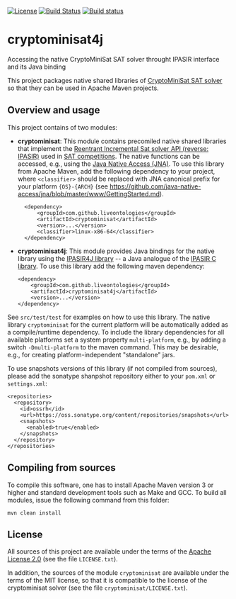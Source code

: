 [![License](https://img.shields.io/badge/License-Apache%202.0-blue.svg)](https://opensource.org/licenses/Apache-2.0)
[![Build Status](https://travis-ci.com/liveontologies/cryptominisat4j.svg?branch=master)](https://travis-ci.com/liveontologies/cryptominisat4j)
[![Build status](https://ci.appveyor.com/api/projects/status/69ajaabl9m1a4poi?svg=true)](https://ci.appveyor.com/project/ykazakov/cryptominisat4j)

# cryptominisat4j

Accessing the native CryptoMiniSat SAT solver throught IPASIR interface and its Java binding

This project packages native shared libraries of 
[CryptoMiniSat SAT solver](https://github.com/msoos/cryptominisat) so that they can be
used in Apache Maven projects.

## Overview and usage

This project contains of two modules:

- **cryptominisat**: This module contains precomiled native shared libraries that implement the 
  [Reentrant Incremental Sat solver API (reverse: IPASIR)](https://github.com/biotomas/ipasir)
  used in [SAT competitions](http://www.satcompetition.org).
  The native functions can be accessed, e.g., using the 
  [Java Native Access (JNA)](https://github.com/java-native-access/jna).
  To use this library from Apache Maven, add the following dependency to your project, 
  where `<classifier>` should be replaced with JNA canonical prefix for your platform
  `{OS}-{ARCH}` (see https://github.com/java-native-access/jna/blob/master/www/GettingStarted.md).
  
  ```
	<dependency>
		<groupId>com.github.liveontologies</groupId>
		<artifactId>cryptominisat</artifactId>
		<version>...</version>
		<classifier>linux-x86-64</classifier>
	</dependency>
  ```
  
- **cryptominisat4j**: This module provides Java bindings for the native library using the 
[IPASIR4J library](https://github.com/liveontologies/ipasir4j) -- a Java analogue of
the [IPASIR C library](https://github.com/biotomas/ipasir). To use this library
add the following maven dependency:
	```
	<dependency>
		<groupId>com.github.liveontologies</groupId>
		<artifactId>cryptominisat4j</artifactId>
		<version>...</version>
	</dependency>
	```
See `src/test/test` for examples on how to use this library.
The native library `cryptominisat` for the current platform will be automatically added as 
a compile/runtime dependency. To include the library dependencies for all available 
platforms set a system property `multi-platform`, e.g., by adding a switch 
`-Dmulti-platform` to the maven command. This may be desirable, e.g., for creating
platform-independent "standalone" jars.

To use snapshots versions of this library (if not compiled from sources), please add
the sonatype shanpshot repository either to your `pom.xml` or `settings.xml`:
```
<repositories>
  <repository>
    <id>ossrh</id>
    <url>https://oss.sonatype.org/content/repositories/snapshots</url>
    <snapshots>
      <enabled>true</enabled>
    </snapshots>			
  </repository>
</repositories>
```

## Compiling from sources

To compile this software, one has to install Apache Maven version 3 or higher
and standard development tools such as Make and GCC. To build all modules, issue
the following command from this folder:  
```
mvn clean install
```

## License

All sources of this project are available under the terms of the 
[Apache License 2.0](http://www.apache.org/licenses/LICENSE-2.0)
(see the file `LICENSE.txt`).

In addition, the sources of the module `cryptominisat` are available 
under the terms of the MIT license, so that it is compatible to the 
license of the cryptominisat solver (see the file `cryptominisat/LICENSE.txt`).
